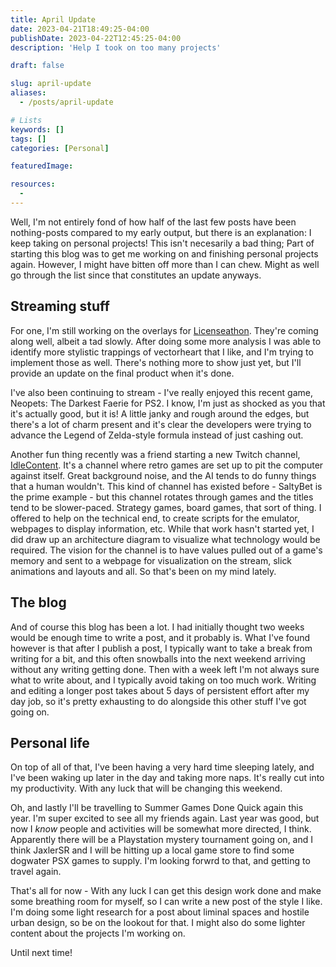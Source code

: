 ```yaml
---
title: April Update
date: 2023-04-21T18:49:25-04:00
publishDate: 2023-04-22T12:45:25-04:00
description: 'Help I took on too many projects'

draft: false

slug: april-update
aliases:
  - /posts/april-update

# Lists
keywords: []
tags: []
categories: [Personal]

featuredImage:

resources:
  - 
---
```

Well, I'm not entirely fond of how half of the last few posts have been nothing-posts compared to my early output, but there is an explanation: I keep taking on personal projects! This isn't necesarily a bad thing; Part of starting this blog was to get me working on and finishing personal projects again. However, I might have bitten off more than I can chew. Might as well go through the list since that constitutes an update anyways.

## Streaming stuff
For one, I'm still working on the overlays for [Licenseathon](https://www.licenseathon.live). They're coming along well, albeit a tad slowly. After doing some more analysis I was able to identify more stylistic trappings of vectorheart that I like, and I'm trying to implement those as well. There's nothing more to show just yet, but I'll provide an update on the final product when it's done.

I've also been continuing to stream - I've really enjoyed this recent game, Neopets: The Darkest Faerie for PS2. I know, I'm just as shocked as you that it's actually good, but it is! A little janky and rough around the edges, but there's a lot of charm present and it's clear the developers were trying to advance the Legend of Zelda-style formula instead of just cashing out.

Another fun thing recently was a friend starting a new Twitch channel, [IdleContent](https://www.twitch.tv/IdleContent). It's a channel where retro games are set up to pit the computer against itself. Great background noise, and the AI tends to do funny things that a human wouldn't. This kind of channel has existed before - SaltyBet is the prime example - but this channel rotates through games and the titles tend to be slower-paced. Strategy games, board games, that sort of thing. I offered to help on the technical end, to create scripts for the emulator, webpages to display information, etc. While that work hasn't started yet, I did draw up an architecture diagram to visualize what technology would be required. The vision for the channel is to have values pulled out of a game's memory and sent to a webpage for visualization on the stream, slick animations and layouts and all. So that's been on my mind lately.

## The blog
And of course this blog has been a lot. I had initially thought two weeks would be enough time to write a post, and it probably is. What I've found however is that after I publish a post, I typically want to take a break from writing for a bit, and this often snowballs into the next weekend arriving without any writing getting done. Then with a week left I'm not always sure what to write about, and I typically avoid taking on too much work. Writing and editing a longer post takes about 5 days of persistent effort after my day job, so it's pretty exhausting to do alongside this other stuff I've got going on.

## Personal life
On top of all of that, I've been having a very hard time sleeping lately, and I've been waking up later in the day and taking more naps. It's really cut into my productivity. With any luck that will be changing this weekend.

Oh, and lastly I'll be travelling to Summer Games Done Quick again this year. I'm super excited to see all my friends again. Last year was good, but now I _know_ people and activities will be somewhat more directed, I think. Apparently there will be a Playstation mystery tournament going on, and I think JaxlerSR and I will be hitting up a local game store to find some dogwater PSX games to supply. I'm looking forwrd to that, and getting to travel again.

That's all for now - With any luck I can get this design work done and make some breathing room for myself, so I can write a new post of the style I like. I'm doing some light research for a post about liminal spaces and hostile urban design, so be on the lookout for that. I might also do some lighter content about the projects I'm working on.

Until next time!